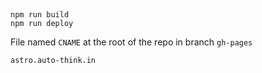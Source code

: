 ##
```
npm run build
npm run deploy
```

File named `CNAME` at the root of the repo in branch `gh-pages`

```
astro.auto-think.in
```